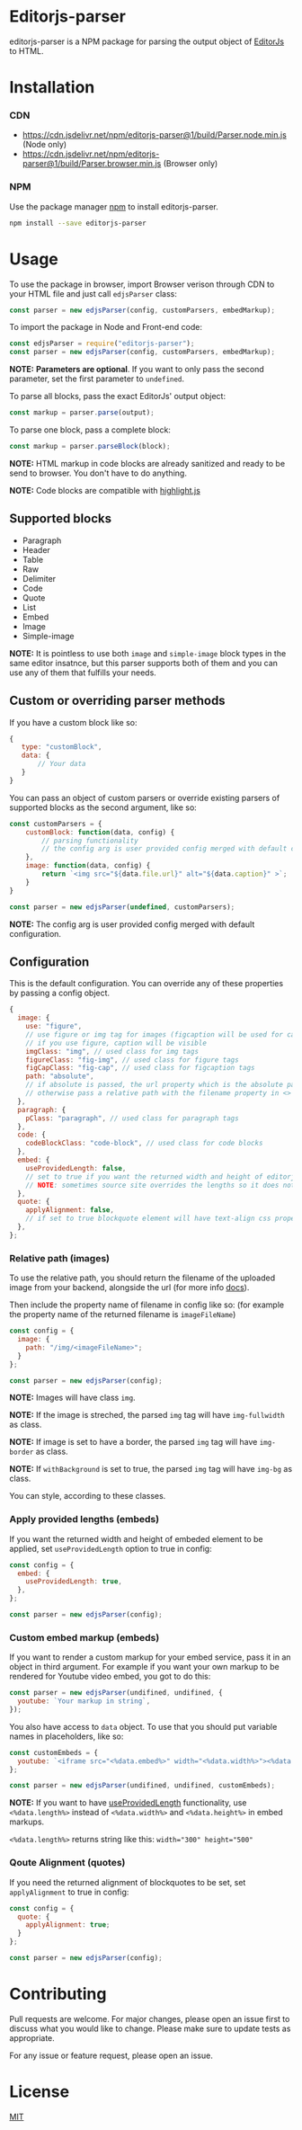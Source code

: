 # Editorjs-parser

editorjs-parser is a NPM package for parsing the output object of [EditorJs](https://github.com/codex-team/editor.js) to HTML.

# Installation

### CDN

- https://cdn.jsdelivr.net/npm/editorjs-parser@1/build/Parser.node.min.js (Node only)
- https://cdn.jsdelivr.net/npm/editorjs-parser@1/build/Parser.browser.min.js (Browser only)

### NPM

Use the package manager [npm](https://www.npmjs.com/) to install editorjs-parser.

```bash
npm install --save editorjs-parser
```

# Usage

To use the package in browser, import Browser verison through CDN to your HTML file and just call `edjsParser` class:

```javascript
const parser = new edjsParser(config, customParsers, embedMarkup);
```

To import the package in Node and Front-end code:

```javascript
const edjsParser = require("editorjs-parser");
const parser = new edjsParser(config, customParsers, embedMarkup);
```

**NOTE:** **Parameters are optional**. If you want to only pass the second parameter, set the first parameter to `undefined`.

To parse all blocks, pass the exact EditorJs' output object:

```javascript
const markup = parser.parse(output);
```

To parse one block, pass a complete block:

```javascript
const markup = parser.parseBlock(block);
```

**NOTE:** HTML markup in code blocks are already sanitized and ready to be send to browser. You don't have to do anything.

**NOTE:** Code blocks are compatible with [highlight.js](https://github.com/highlightjs/highlight.js/)

## Supported blocks

- Paragraph
- Header
- Table
- Raw
- Delimiter
- Code
- Quote
- List
- Embed
- Image
- Simple-image

**NOTE:** It is pointless to use both `image` and `simple-image` block types in the same editor insatnce, but this parser supports both of them and you can use any of them that fulfills your needs.

## Custom or overriding parser methods

If you have a custom block like so:

```javascript
{
   type: "customBlock",
   data: {
       // Your data
   }
}
```

You can pass an object of custom parsers or override existing parsers of supported blocks as the second argument, like so:

```javascript
const customParsers = {
    customBlock: function(data, config) {
        // parsing functionality
        // the config arg is user provided config merged with default config
    },
    image: function(data, config) {
        return `<img src="${data.file.url}" alt="${data.caption}" >`;
    }
}

const parser = new edjsParser(undefined, customParsers);
```

**NOTE:** The config arg is user provided config merged with default configuration.

## Configuration

This is the default configuration. You can override any of these properties by passing a config object.

```javascript
{
  image: {
    use: "figure",
    // use figure or img tag for images (figcaption will be used for caption of figure)
    // if you use figure, caption will be visible
    imgClass: "img", // used class for img tags
    figureClass: "fig-img", // used class for figure tags
    figCapClass: "fig-cap", // used class for figcaption tags
    path: "absolute",
    // if absolute is passed, the url property which is the absolute path to the image will be used
    // otherwise pass a relative path with the filename property in <> like so: '/img/<fileName>'
  },
  paragraph: {
    pClass: "paragraph", // used class for paragraph tags
  },
  code: {
    codeBlockClass: "code-block", // used class for code blocks
  },
  embed: {
    useProvidedLength: false,
    // set to true if you want the returned width and height of editorjs to be applied
    // NOTE: sometimes source site overrides the lengths so it does not work 100%
  },
  quote: {
    applyAlignment: false,
    // if set to true blockquote element will have text-align css property set
  },
};
```

### Relative path (images)

To use the relative path, you should return the filename of the uploaded image from your backend, alongside the url (for more info [docs](https://github.com/editor-js/image#backend-response-format-)).

Then include the property name of filename in config like so: (for example the property name of the returned filename is `imageFileName`)

```javascript
const config = {
  image: {
    path: "/img/<imageFileName>";
  }
};

const parser = new edjsParser(config);
```

**NOTE:** Images will have class `img`.

**NOTE:** If the image is streched, the parsed `img` tag will have `img-fullwidth` as class.

**NOTE:** If image is set to have a border, the parsed `img` tag will have `img-border` as class.

**NOTE:** If `withBackground` is set to true, the parsed `img` tag will have `img-bg` as class.

You can style, according to these classes.

### Apply provided lengths (embeds)

If you want the returned width and height of embeded element to be applied, set `useProvidedLength` option to true in config:

```javascript
const config = {
  embed: {
    useProvidedLength: true,
  },
};

const parser = new edjsParser(config);
```

### Custom embed markup (embeds)

If you want to render a custom markup for your embed service, pass it in an object in third argument. For example if you want your own markup to be rendered for Youtube video embed, you got to do this:

```javascript
const parser = new edjsParser(undifined, undifined, {
  youtube: `Your markup in string`,
});
```

You also have access to `data` object. To use that you should put variable names in placeholders, like so:

```javascript
const customEmbeds = {
  youtube: `<iframe src="<%data.embed%>" width="<%data.width%>"><%data.caption%></iframe>`,
};

const parser = new edjsParser(undifined, undifined, customEmbeds);
```

**NOTE:** If you want to have [useProvidedLength](#apply-provided-lengths-embeds) functionality, use `<%data.length%>` instead of `<%data.width%>` and `<%data.height%>` in embed markups.

`<%data.length%>` returns string like this: `width="300" height="500"`

### Qoute Alignment (quotes)

If you need the returned alignment of blockquotes to be set, set `applyAlignment` to true in config:

```javascript
const config = {
  quote: {
    applyAlignment: true;
  }
};

const parser = new edjsParser(config);
```

# Contributing

Pull requests are welcome. For major changes, please open an issue first to discuss what you would like to change. Please make sure to update tests as appropriate.

For any issue or feature request, please open an issue.

# License

[MIT](https://choosealicense.com/licenses/mit/)
